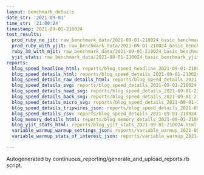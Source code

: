 ```yaml
---
layout: benchmark_details
date_str: '2021-09-01'
time_str: '21:00:24'
timestamp: 2021-09-01-210024
test_results:
  prod_ruby_no_jit: raw_benchmark_data/2021-09-01-210024_basic_benchmark_prod_ruby_no_jit.json
  prod_ruby_with_yjit: raw_benchmark_data/2021-09-01-210024_basic_benchmark_prod_ruby_with_yjit.json
  ruby_30_with_mjit: raw_benchmark_data/2021-09-01-210024_basic_benchmark_ruby_30_with_mjit.json
  yjit_stats: raw_benchmark_data/2021-09-01-210024_basic_benchmark_yjit_stats.json
reports:
  blog_speed_headline_html: reports/blog_speed_headline_2021-09-01-210024.html
  blog_speed_details_html: reports/blog_speed_details_2021-09-01-210024.html
  blog_speed_details_raw_details_html: reports/blog_speed_details_2021-09-01-210024.raw_details.html
  blog_speed_details_svg: reports/blog_speed_details_2021-09-01-210024.svg
  blog_speed_details_head_svg: reports/blog_speed_details_2021-09-01-210024.head.svg
  blog_speed_details_back_svg: reports/blog_speed_details_2021-09-01-210024.back.svg
  blog_speed_details_micro_svg: reports/blog_speed_details_2021-09-01-210024.micro.svg
  blog_speed_details_tripwires_json: reports/blog_speed_details_2021-09-01-210024.tripwires.json
  blog_speed_details_csv: reports/blog_speed_details_2021-09-01-210024.csv
  blog_memory_details_html: reports/blog_memory_details_2021-09-01-210024.html
  blog_yjit_stats_html: reports/blog_yjit_stats_2021-09-01-210024.html
  variable_warmup_warmup_settings_json: reports/variable_warmup_2021-09-01-210024.warmup_settings.json
  variable_warmup_stats_of_interest_json: reports/variable_warmup_2021-09-01-210024.stats_of_interest.json

---
```

Autogenerated by continuous_reporting/generate_and_upload_reports.rb script.
